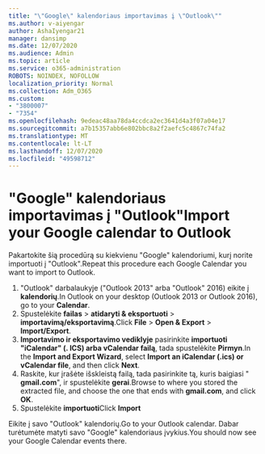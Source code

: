 ```yaml
---
title: "\"Google\" kalendoriaus importavimas į \"Outlook\""
ms.author: v-aiyengar
author: AshaIyengar21
manager: dansimp
ms.date: 12/07/2020
ms.audience: Admin
ms.topic: article
ms.service: o365-administration
ROBOTS: NOINDEX, NOFOLLOW
localization_priority: Normal
ms.collection: Adm_O365
ms.custom:
- "3800007"
- "7354"
ms.openlocfilehash: 9edeac48aa78da4ccdca2ec3641d4a3f07a04e17
ms.sourcegitcommit: a7b15357abb6e802bbc8a2f2aefc5c4867c74fa2
ms.translationtype: MT
ms.contentlocale: lt-LT
ms.lasthandoff: 12/07/2020
ms.locfileid: "49598712"
---
```

# <a name="import-your-google-calendar-to-outlook"></a><span data-ttu-id="a64b9-102">"Google" kalendoriaus importavimas į "Outlook"</span><span class="sxs-lookup"><span data-stu-id="a64b9-102">Import your Google calendar to Outlook</span></span>

<span data-ttu-id="a64b9-103">Pakartokite šią procedūrą su kiekvienu "Google" kalendoriumi, kurį norite importuoti į "Outlook".</span><span class="sxs-lookup"><span data-stu-id="a64b9-103">Repeat this procedure each Google Calendar you want to import to Outlook.</span></span>

1. <span data-ttu-id="a64b9-104">"Outlook" darbalaukyje ("Outlook 2013" arba "Outlook" 2016) eikite į **kalendorių**.</span><span class="sxs-lookup"><span data-stu-id="a64b9-104">In Outlook on your desktop (Outlook 2013 or Outlook 2016), go to your **Calendar**.</span></span>
1. <span data-ttu-id="a64b9-105">Spustelėkite **failas**  >  **atidaryti & eksportuoti**  >  **importavimą/eksportavimą**.</span><span class="sxs-lookup"><span data-stu-id="a64b9-105">Click **File** > **Open & Export** > **Import/Export**.</span></span>
1. <span data-ttu-id="a64b9-106">**Importavimo ir eksportavimo vediklyje** pasirinkite **importuoti "iCalendar" (. ICS) arba vCalendar failą**, tada spustelėkite **Pirmyn**.</span><span class="sxs-lookup"><span data-stu-id="a64b9-106">In the **Import and Export Wizard**, select **Import an iCalendar (.ics) or vCalendar file**, and then click **Next**.</span></span>
1. <span data-ttu-id="a64b9-107">Raskite, kur įrašėte išskleistą failą, tada pasirinkite tą, kuris baigiasi " **gmail.com**", ir spustelėkite **gerai**.</span><span class="sxs-lookup"><span data-stu-id="a64b9-107">Browse to where you stored the extracted file, and choose the one that ends with **gmail.com**, and click **OK**.</span></span>
1. <span data-ttu-id="a64b9-108">Spustelėkite **importuoti**</span><span class="sxs-lookup"><span data-stu-id="a64b9-108">Click **Import**</span></span>

<span data-ttu-id="a64b9-109">Eikite į savo "Outlook" kalendorių.</span><span class="sxs-lookup"><span data-stu-id="a64b9-109">Go to your Outlook calendar.</span></span> <span data-ttu-id="a64b9-110">Dabar turėtumėte matyti savo "Google" kalendoriaus įvykius.</span><span class="sxs-lookup"><span data-stu-id="a64b9-110">You should now see your Google Calendar events there.</span></span>
